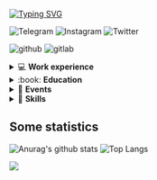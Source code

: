 [![Typing SVG](https://readme-typing-svg.herokuapp.com?font=anonymous-pro&color=%2324F726&center=true&lines=Hi%2C+I'm+Stephan+Yorchenko;Backend+developer+at+Tochka)](https://git.io/typing-svg)

![Telegram](https://img.shields.io/badge/Telegram-2CA5E0?style=for-the-badge&logo=telegram&logoColor=white) ![Instagram](https://img.shields.io/badge/Instagram-E4405F?style=for-the-badge&logo=instagram&logoColor=white) ![Twitter](https://img.shields.io/badge/Twitter-1DA1F2?style=for-the-badge&logo=twitter&logoColor=white)

![github](https://img.shields.io/badge/GitHub-100000?style=for-the-badge&logo=github&logoColor=white) ![gitlab](https://img.shields.io/badge/GitLab-330F63?style=for-the-badge&logo=gitlab&logoColor=white) 

<details> 
  <summary>💻 <strong>Work experience</strong></summary>
  <ul>
    <li>2020 : internship (stack: Flask + JS + PostgreSQL)</li>
    <li>since march 2021  : python backend-developer at [ Tochka ](https://tochka.com)</li>
  </ul>
</details>

<details> 
  <summary>:book: <strong>Education</strong></summary>
  <ul>
    <li>since 2019: Bachelor of [Fundamental informatics and information technology](https://fiit-urfu.ru/), Ural Federal University</li>
  </ul>
</details>

<details> 
  <summary>🎪 <strong>Events</strong></summary>
  <ul>
    <li>Final of NTI Olympiad in Big Data and Machine Learning (2019)</li>
    <li>Winning three ML hackathons (2019)</li>
    <liParticipation in the Best UrFU hackathon (ML - 2019, Web - 2020)</li>
    <li><a href="https://pycon.ru/"> PyCon Russia (september 2021)</a></li>
  </ul>
</details>
 
<details>
  <summary>🚀 <strong>Skills</strong></summary>
  <ul>
    <li>
      Basic:
      <ul>
        <li>
          <a href="https://github.com/search?q=user%3AStephanYorchenko+language%3Acsharp"><img alt="C#" src="https://img.shields.io/badge/C%23-239120?style=for-the-badge&logo=c-sharp&logoColor=white"></a>
          <a href="https://github.com/search?q=user%3AStephanYorchenko+language%3Ajava"><img alt="Java" src="https://img.shields.io/badge/Java-ED8B00?style=for-the-badge&logo=java&logoColor=white"></a>
          <a href="https://github.com/search?q=user%3AStephanYorchenko+language%3Aphp"><img alt="PHP" src="https://img.shields.io/badge/PHP-777BB4?style=for-the-badge&logo=php&logoColor=white"></a>
          <a href="https://github.com/search?q=user%3AStephanYorchenko+language%3Ascala"><img alt="Scala" src="https://img.shields.io/badge/Scala-DC322F?style=for-the-badge&logo=scala&logoColor=white"></a>
          <a href="https://github.com/search?q=user%3AStephanYorchenko+language%3Aelixir"><img alt="Elixir" src="https://img.shields.io/badge/Elixir-4B275F?style=for-the-badge&logo=elixir&logoColor=white"></a>
          <a href="https://github.com/search?q=user%3AStephanYorchenko+language%3Ahaskell"></a>
        </li>
        <li>
          <img alt="Vue.js" src="https://img.shields.io/badge/vuejs-%2335495e.svg?style=for-the-badge&logo=vuedotjs&logoColor=%234FC08D">
          <img alt="Svelte" src="https://img.shields.io/badge/svelte-%23f1413d.svg?style=for-the-badge&logo=svelte&logoColor=white">
        </li>
        <li>
          <img alt="NumPy" src="https://img.shields.io/badge/numpy-%23013243.svg?style=for-the-badge&logo=numpy&logoColor=white">
          <img alt="Pandas" src="https://img.shields.io/badge/pandas-%23150458.svg?style=for-the-badge&logo=pandas&logoColor=white">
          <img alt="scikit-learn" src="https://img.shields.io/badge/scikit--learn-%23F7931E.svg?style=for-the-badge&logo=scikit-learn&logoColor=white">
          <img alt="Keras" src="https://img.shields.io/badge/Keras-%23D00000.svg?style=for-the-badge&logo=Keras&logoColor=white">
          <img alt="PyTorch" src="https://img.shields.io/badge/PyTorch-%23EE4C2C.svg?style=for-the-badge&logo=PyTorch&logoColor=white">
          <img alt="TensorFlow" src="https://img.shields.io/badge/TensorFlow-%23FF6F00.svg?style=for-the-badge&logo=TensorFlow&logoColor=white">
        </li>
        <li>
          <img alt="Kubernetes" src="https://img.shields.io/badge/kubernetes-%23326ce5.svg?style=for-the-badge&logo=kubernetes&logoColor=white">
        </li>
        <li>
          <img alt="Figma" src="https://img.shields.io/badge/figma-%23F24E1E.svg?style=for-the-badge&logo=figma&logoColor=white">
          <img alt="Gimp Gnu Image Manipulation Program" src="https://img.shields.io/badge/Gimp-657D8B?style=for-the-badge&logo=gimp&logoColor=FFFFFF">
          <img alt="Inkscape" src="https://img.shields.io/badge/Inkscape-e0e0e0?style=for-the-badge&logo=inkscape&logoColor=080A13">
        </li>
      </ul>
    </li>
    <li>
      Intermediate:
      <ul>
        <li>
          <img alt="JavaScript" src="https://img.shields.io/badge/javascript-%23323330.svg?style=for-the-badge&logo=javascript&logoColor=%23F7DF1E">
          <img alt="TypeScript" src="https://img.shields.io/badge/typescript-%23007ACC.svg?style=for-the-badge&logo=typescript&logoColor=white">
          <img alt="HTML5" src="https://img.shields.io/badge/html5-%23E34F26.svg?style=for-the-badge&logo=html5&logoColor=white">
          <img alt="CSS3" src="https://img.shields.io/badge/css3-%231572B6.svg?style=for-the-badge&logo=css3&logoColor=white">
          <img alt="Shell Script" src="https://img.shields.io/badge/shell_script-%23121011.svg?style=for-the-badge&logo=gnu-bash&logoColor=white">
        </li>
        <li>
          <img alt="Postgres" src="https://img.shields.io/badge/postgres-%23316192.svg?style=for-the-badge&logo=postgresql&logoColor=white">
          <img alt="SQLite" src="https://img.shields.io/badge/sqlite-%2307405e.svg?style=for-the-badge&logo=sqlite&logoColor=white">
        </li>
        <li>
          <img alt="Docker" src="https://img.shields.io/badge/docker-%230db7ed.svg?style=for-the-badge&logo=docker&logoColor=white">
        </li>
        <li>
          <img alt="GitLab CI" src="https://img.shields.io/badge/GitLabCI-%23181717.svg?style=for-the-badge&logo=gitlab&logoColor=white">
          <img alt="GitHub Actions" src="https://img.shields.io/badge/githubactions-%232671E5.svg?style=for-the-badge&logo=githubactions&logoColor=white">
        </li>
        <li>
          <img alt="React" src="https://img.shields.io/badge/react-%2320232a.svg?style=for-the-badge&logo=react&logoColor=%2361DAFB">
          <img alt="Redux" src="https://img.shields.io/badge/redux-%23593d88.svg?style=for-the-badge&logo=redux&logoColor=white">
          <img alt="NodeJS" src="https://img.shields.io/badge/node.js-6DA55F?style=for-the-badge&logo=node.js&logoColor=white">
          <img alt="Pug" src="https://img.shields.io/badge/Pug-FFF?style=for-the-badge&logo=pug&logoColor=A86454">
          <img alt="Bootstrap" src="https://img.shields.io/badge/bootstrap-%23563D7C.svg?style=for-the-badge&logo=bootstrap&logoColor=white">
          <img alt="Express.js" src="https://img.shields.io/badge/express.js-%23404d59.svg?style=for-the-badge&logo=express&logoColor=%2361DAFB">
          <img alt="Qt" src="https://img.shields.io/badge/Qt-%23217346.svg?style=for-the-badge&logo=Qt&logoColor=white">
        </li>
      </ul>
    </li>
    <li>
      Advanced:
      <ul>
        <li>
          <img alt="Python" src="https://img.shields.io/badge/python-3670A0?style=for-the-badge&logo=python&logoColor=ffdd54">
        </li>
        <li>
          <img alt="Flask" src="https://img.shields.io/badge/flask-%23000.svg?style=for-the-badge&logo=flask&logoColor=white">
          <img alt="FastAPI" src="https://img.shields.io/badge/FastAPI-005571?style=for-the-badge&logo=fastapi">
        </li>
      </ul>
    </li>
  </ul>
</details>

## Some statistics
![Anurag's github stats](https://github-readme-stats.vercel.app/api?username=StephanYorchenko&show_icons=true&count_private=true&theme=gotham)
![Top Langs](https://github-readme-stats.vercel.app/api/top-langs/?username=StephanYorchenko&theme=gotham&layout=compact)
<!-- [![trophy](https://github-profile-trophy.vercel.app/?username=StephanYorchenko&theme=onedark)](https://github.com/StephanYorchenko/github-profile-trophy) -->


<img src="https://badges.krynn.dev/email?address=stepan33314@yandex.ru&padding=8">
